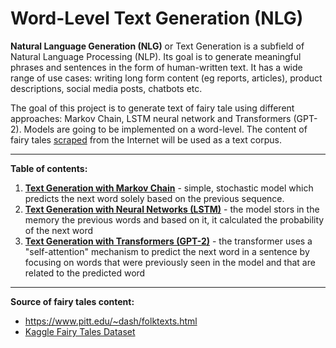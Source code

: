 # Word-Level Text Generation (NLG)

**Natural Language Generation (NLG)** or Text Generation is a subfield of Natural Language Processing (NLP). Its goal is to generate meaningful phrases and sentences in the form of human-written text. It has a wide range of use cases: writing long form content (eg reports, articles), product descriptions, social media posts, chatbots etc.

The goal of this project is to generate text of fairy tale using different approaches: Markov Chain, LSTM neural network and Transformers (GPT-2). Models are going to be implemented on a word-level. The content of fairy tales [scraped](web_scraper.ipynb) from the Internet will be used as a text corpus.

------

**Table of contents:**

1. **[Text Generation with Markov Chain](markov_chain.ipynb)** - simple, stochastic model which predicts the next word solely based on the previous sequence.
2. **[Text Generation with Neural Networks (LSTM)](lstm.ipynb)** - the model stors in the memory the previous words and based on it, it calculated the probability of the next word
3. **[Text Generation with Transformers (GPT-2)](gpt_2.ipynb)** - the transformer uses a "self-attention" mechanism to predict the next word in a sentence by focusing on words that were previously seen in the model and that are related to the predicted word

------

**Source of fairy tales content:**

* https://www.pitt.edu/~dash/folktexts.html
* [Kaggle Fairy Tales Dataset](https://www.kaggle.com/cuddlefish/fairy-tales)

